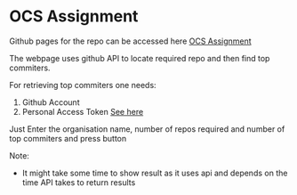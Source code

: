 # OCS Assignment

Github pages for the repo can be accessed here [OCS Assignment](https://kuldeep7895.github.io/ocsProject/)

The webpage uses github API to locate required repo and then find top commiters.

For retrieving top commiters one needs:

1. Github Account
2. Personal Access Token [See here ](https://docs.github.com/en/github/authenticating-to-github/creating-a-personal-access-token)

Just Enter the organisation name, number of repos required and number of top commiters and press button

Note:

- It might take some time to show result as it uses api and depends on the time API takes to return results
